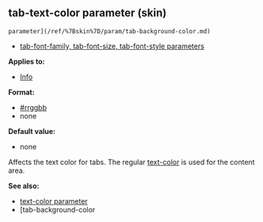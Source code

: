 ## tab-text-color parameter (skin)

    parameter](/ref/%7Bskin%7D/param/tab-background-color.md) 
+   [tab-font-family, tab-font-size, tab-font-style
    parameters](/ref/%7Bskin%7D/param/tab-font.md) 
<!-- -->
**Applies to:**
+   [Info](/ref/%7Bskin%7D/control/info.md) 
<!-- -->
**Format:**
+   [#rrggbb](/ref/%7B%7Bappendix%7D%7D/html-colors.md) 
+   none
<!-- -->
**Default value:**
+   none


Affects the text color for tabs. The regular
[text-color](/ref/%7Bskin%7D/param/text-color.md) is used for the
content area.

**See also:**
+   [text-color parameter](/ref/%7Bskin%7D/param/text-color.md) 
+   [tab-background-color